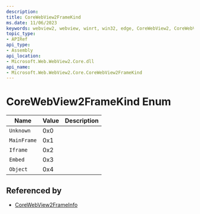 ```yaml
---
description: 
title: CoreWebView2FrameKind
ms.date: 11/06/2023
keywords: webview2, webview, winrt, win32, edge, CoreWebView2, CoreWebView2Controller, browser control, edge html, CoreWebView2FrameKind
topic_type:
- APIRef
api_type:
- Assembly
api_location:
- Microsoft.Web.WebView2.Core.dll
api_name:
- Microsoft.Web.WebView2.Core.CoreWebView2FrameKind
---
```


# CoreWebView2FrameKind Enum

| Name |  Value | Description |
|--|--|--|
|`Unknown` | 0x0  |  |
|`MainFrame` | 0x1  |  |
|`Iframe` | 0x2  |  |
|`Embed` | 0x3  |  |
|`Object` | 0x4  |  |


## Referenced by

- [CoreWebView2FrameInfo](corewebview2frameinfo.md)
